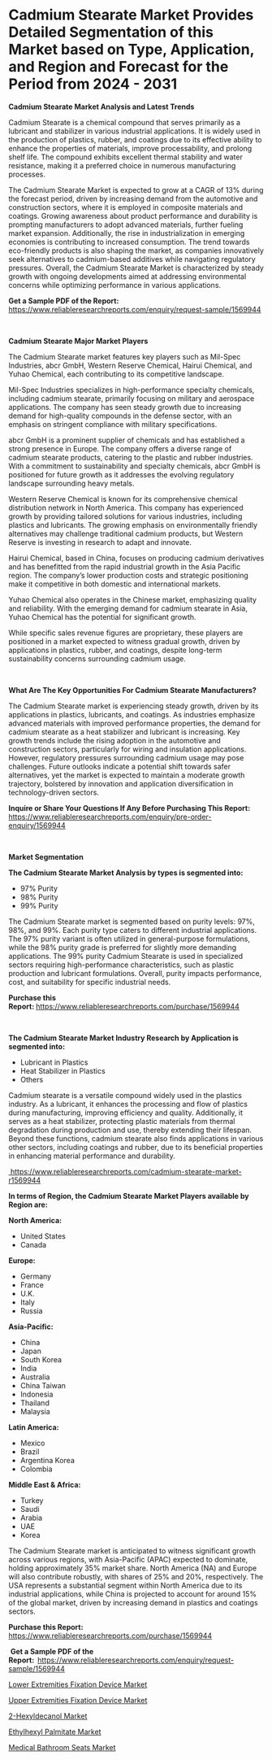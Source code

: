 <p><h1>Cadmium Stearate Market Provides Detailed Segmentation of this Market based on Type, Application, and Region and Forecast for the Period from 2024 - 2031</h1></p><p><strong>Cadmium Stearate Market Analysis and Latest Trends</strong></p>
<p><p>Cadmium Stearate is a chemical compound that serves primarily as a lubricant and stabilizer in various industrial applications. It is widely used in the production of plastics, rubber, and coatings due to its effective ability to enhance the properties of materials, improve processability, and prolong shelf life. The compound exhibits excellent thermal stability and water resistance, making it a preferred choice in numerous manufacturing processes.</p><p>The Cadmium Stearate Market is expected to grow at a CAGR of 13% during the forecast period, driven by increasing demand from the automotive and construction sectors, where it is employed in composite materials and coatings. Growing awareness about product performance and durability is prompting manufacturers to adopt advanced materials, further fueling market expansion. Additionally, the rise in industrialization in emerging economies is contributing to increased consumption. The trend towards eco-friendly products is also shaping the market, as companies innovatively seek alternatives to cadmium-based additives while navigating regulatory pressures. Overall, the Cadmium Stearate Market is characterized by steady growth with ongoing developments aimed at addressing environmental concerns while optimizing performance in various applications.</p></p>
<p><strong>Get a Sample PDF of the Report:&nbsp;</strong> <a href="https://www.reliableresearchreports.com/enquiry/request-sample/1569944?utm_campaign=83&utm_medium=2&utm_source=Github&utm_content=ia&utm_term=14102024&utm_id=cadmium-stearate">https://www.reliableresearchreports.com/enquiry/request-sample/1569944</a></p>
<p>&nbsp;</p>
<p><strong>Cadmium Stearate Major Market Players</strong></p>
<p><p>The Cadmium Stearate market features key players such as Mil-Spec Industries, abcr GmbH, Western Reserve Chemical, Hairui Chemical, and Yuhao Chemical, each contributing to its competitive landscape.</p><p>Mil-Spec Industries specializes in high-performance specialty chemicals, including cadmium stearate, primarily focusing on military and aerospace applications. The company has seen steady growth due to increasing demand for high-quality compounds in the defense sector, with an emphasis on stringent compliance with military specifications.</p><p>abcr GmbH is a prominent supplier of chemicals and has established a strong presence in Europe. The company offers a diverse range of cadmium stearate products, catering to the plastic and rubber industries. With a commitment to sustainability and specialty chemicals, abcr GmbH is positioned for future growth as it addresses the evolving regulatory landscape surrounding heavy metals.</p><p>Western Reserve Chemical is known for its comprehensive chemical distribution network in North America. This company has experienced growth by providing tailored solutions for various industries, including plastics and lubricants. The growing emphasis on environmentally friendly alternatives may challenge traditional cadmium products, but Western Reserve is investing in research to adapt and innovate.</p><p>Hairui Chemical, based in China, focuses on producing cadmium derivatives and has benefitted from the rapid industrial growth in the Asia Pacific region. The company’s lower production costs and strategic positioning make it competitive in both domestic and international markets.</p><p>Yuhao Chemical also operates in the Chinese market, emphasizing quality and reliability. With the emerging demand for cadmium stearate in Asia, Yuhao Chemical has the potential for significant growth.</p><p>While specific sales revenue figures are proprietary, these players are positioned in a market expected to witness gradual growth, driven by applications in plastics, rubber, and coatings, despite long-term sustainability concerns surrounding cadmium usage.</p></p>
<p>&nbsp;</p>
<p><strong>What Are The Key Opportunities For Cadmium Stearate Manufacturers?</strong></p>
<p><p>The Cadmium Stearate market is experiencing steady growth, driven by its applications in plastics, lubricants, and coatings. As industries emphasize advanced materials with improved performance properties, the demand for cadmium stearate as a heat stabilizer and lubricant is increasing. Key growth trends include the rising adoption in the automotive and construction sectors, particularly for wiring and insulation applications. However, regulatory pressures surrounding cadmium usage may pose challenges. Future outlooks indicate a potential shift towards safer alternatives, yet the market is expected to maintain a moderate growth trajectory, bolstered by innovation and application diversification in technology-driven sectors.</p></p>
<p><strong>Inquire or Share Your Questions If Any Before Purchasing This Report:</strong> <a href="https://www.reliableresearchreports.com/enquiry/pre-order-enquiry/1569944?utm_campaign=83&utm_medium=2&utm_source=Github&utm_content=ia&utm_term=14102024&utm_id=cadmium-stearate">https://www.reliableresearchreports.com/enquiry/pre-order-enquiry/1569944</a></p>
<p>&nbsp;</p>
<p><strong>Market Segmentation</strong></p>
<p><strong>The Cadmium Stearate Market Analysis by types is segmented into:</strong></p>
<p><ul><li>97% Purity</li><li>98% Purity</li><li>99% Purity</li></ul></p>
<p><p>The Cadmium Stearate market is segmented based on purity levels: 97%, 98%, and 99%. Each purity type caters to different industrial applications. The 97% purity variant is often utilized in general-purpose formulations, while the 98% purity grade is preferred for slightly more demanding applications. The 99% purity Cadmium Stearate is used in specialized sectors requiring high-performance characteristics, such as plastic production and lubricant formulations. Overall, purity impacts performance, cost, and suitability for specific industrial needs.</p></p>
<p><strong>Purchase this Report:&nbsp;</strong><a href="https://www.reliableresearchreports.com/purchase/1569944?utm_campaign=83&utm_medium=2&utm_source=Github&utm_content=ia&utm_term=14102024&utm_id=cadmium-stearate">https://www.reliableresearchreports.com/purchase/1569944</a></p>
<p>&nbsp;</p>
<p><strong>The Cadmium Stearate Market Industry Research by Application is segmented into:</strong></p>
<p><ul><li>Lubricant in Plastics</li><li>Heat Stabilizer in Plastics</li><li>Others</li></ul></p>
<p><p>Cadmium stearate is a versatile compound widely used in the plastics industry. As a lubricant, it enhances the processing and flow of plastics during manufacturing, improving efficiency and quality. Additionally, it serves as a heat stabilizer, protecting plastic materials from thermal degradation during production and use, thereby extending their lifespan. Beyond these functions, cadmium stearate also finds applications in various other sectors, including coatings and rubber, due to its beneficial properties in enhancing material performance and durability.</p></p>
<p><a href="https://www.reliableresearchreports.com/cadmium-stearate-market-r1569944?utm_campaign=83&utm_medium=2&utm_source=Github&utm_content=ia&utm_term=14102024&utm_id=cadmium-stearate">&nbsp;https://www.reliableresearchreports.com/cadmium-stearate-market-r1569944</a></p>
<p><strong>In terms of Region, the Cadmium Stearate Market Players available by Region are:</strong></p>
<p>
    <p> <strong> North America: </strong>
        <ul>
            <li>United States</li>
            <li>Canada</li>
        </ul>
        </p> 
    <p> <strong> Europe: </strong>
        <ul>
            <li>Germany</li>
            <li>France</li>
            <li>U.K.</li>
            <li>Italy</li>
            <li>Russia</li>
        </ul>
        </p> 
    <p> <strong> Asia-Pacific: </strong>
        <ul>
            <li>China</li>
            <li>Japan</li>
            <li>South Korea</li>
            <li>India</li>
            <li>Australia</li>
            <li>China Taiwan</li>
            <li>Indonesia</li>
            <li>Thailand</li>
            <li>Malaysia</li>
        </ul>
        </p> 
    <p> <strong> Latin America: </strong>
        <ul>
            <li>Mexico</li>
            <li>Brazil</li>
            <li>Argentina Korea</li>
            <li>Colombia</li>
        </ul>
        </p> 
    <p> <strong> Middle East & Africa: </strong>
        <ul>
            <li>Turkey</li>
            <li>Saudi</li>
            <li>Arabia</li>
            <li>UAE</li>
            <li>Korea</li>
        </ul>
    </p>
    </p>
<p><p>The Cadmium Stearate market is anticipated to witness significant growth across various regions, with Asia-Pacific (APAC) expected to dominate, holding approximately 35% market share. North America (NA) and Europe will also contribute robustly, with shares of 25% and 20%, respectively. The USA represents a substantial segment within North America due to its industrial applications, while China is projected to account for around 15% of the global market, driven by increasing demand in plastics and coatings sectors.</p></p>
<p><strong>Purchase this Report: </strong><a href="https://www.reliableresearchreports.com/purchase/1569944?utm_campaign=83&utm_medium=2&utm_source=Github&utm_content=ia&utm_term=14102024&utm_id=cadmium-stearate">https://www.reliableresearchreports.com/purchase/1569944</a></p>
<p>&nbsp;<strong>Get a Sample PDF of the Report:&nbsp;&nbsp;</strong><a href="https://www.reliableresearchreports.com/enquiry/request-sample/1569944?utm_campaign=83&utm_medium=2&utm_source=Github&utm_content=ia&utm_term=14102024&utm_id=cadmium-stearate">https://www.reliableresearchreports.com/enquiry/request-sample/1569944</a></p>
<p><strong></strong></p>
<p><p><a href="https://www.linkedin.com/pulse/sustainability-trends-lower-extremities-fixation-device-gjfef?trk=public_post_embed_feed-article-content&utm_campaign=83&utm_medium=2&utm_source=Github&utm_content=ia&utm_term=14102024&utm_id=cadmium-stearate">Lower Extremities Fixation Device Market</a></p><p><a href="https://www.linkedin.com/pulse/insights-upper-extremities-fixation-device-industry-market-pqc7f?trk=public_post_embed_feed-article-content&utm_campaign=83&utm_medium=2&utm_source=Github&utm_content=ia&utm_term=14102024&utm_id=cadmium-stearate">Upper Extremities Fixation Device Market</a></p><p><a href="https://github.com/leonidmsw5y/Market-Research-Report-List-1/blob/main/2-hexyldecanol-market.md?utm_campaign=83&utm_medium=2&utm_source=Github&utm_content=ia&utm_term=14102024&utm_id=cadmium-stearate">2-Hexyldecanol Market</a></p><p><a href="https://github.com/AdeaKodra585/Market-Research-Report-List-1/blob/main/ethylhexyl-palmitate-market.md?utm_campaign=83&utm_medium=2&utm_source=Github&utm_content=ia&utm_term=14102024&utm_id=cadmium-stearate">Ethylhexyl Palmitate Market</a></p><p><a href="https://www.linkedin.com/pulse/medical-bathroom-seats-market-share-size-trends-industry-analysis-arkzf?trk=public_post_embed_feed-article-content&utm_campaign=83&utm_medium=2&utm_source=Github&utm_content=ia&utm_term=14102024&utm_id=cadmium-stearate">Medical Bathroom Seats Market</a></p></p>